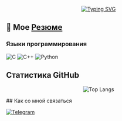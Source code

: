 <div align="center">

  [![Typing SVG](https://readme-typing-svg.demolab.com?font=Fira+Code&size=25&pause=1000&width=750&lines=Backend+developer+%7C+Network+software+engineer)](https://git.io/typing-svg)

</div>

## 📄 Мое [**Резюме**](https://github.com/Vladimir1t/CV/blob/main/CV_VekhovVV.pdf)

### Языки программирования
![C](https://img.shields.io/badge/C-00599C?style=for-the-badge&logo=c&logoColor=white)
![C++](https://img.shields.io/badge/C++-00599C?style=for-the-badge&logo=c%2B%2B&logoColor=white)
![Python](https://img.shields.io/badge/Python-3776AB?style=for-the-badge&logo=python&logoColor=white)

## Статистика GitHub

<div align="center">

![Top Langs](https://github-readme-stats.vercel.app/api/top-langs/?username=Vladimir1t&layout=compact&theme=radical)

</div>
## Как со мной связаться

[![Telegram](https://img.shields.io/badge/Telegram-2CA5E0?style=for-the-badge&logo=telegram&logoColor=white)](https://t.me/vladimir_spb_v)
